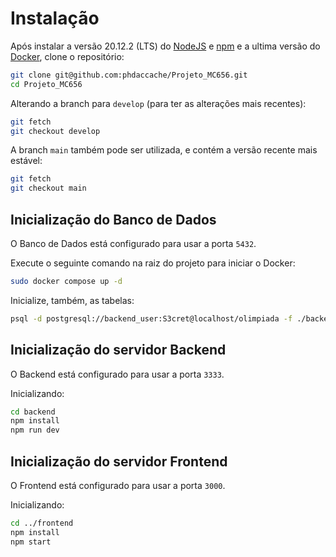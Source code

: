 # Instalação

Após instalar a versão 20.12.2 (LTS) do [NodeJS](https://nodejs.org/en/download) e [npm](https://docs.npmjs.com/downloading-and-installing-node-js-and-npm) e a ultima versão do [Docker](https://docs.docker.com/engine/install/), clone o repositório:

```bash
git clone git@github.com:phdaccache/Projeto_MC656.git
cd Projeto_MC656
```

Alterando a branch para `develop` (para ter as alterações mais recentes):

```bash
git fetch
git checkout develop
```

A branch `main` também pode ser utilizada, e contém a versão recente mais estável:

```bash
git fetch
git checkout main
```

## Inicialização do Banco de Dados

O Banco de Dados está configurado para usar a porta `5432`.

Execute o seguinte comando na raiz do projeto para iniciar o Docker:

```bash
sudo docker compose up -d
```

Inicialize, também, as tabelas:

```bash
psql -d postgresql://backend_user:S3cret@localhost/olimpiada -f ./backend/src/tests/init-db.sql
```

## Inicialização do servidor Backend

O Backend está configurado para usar a porta `3333`.

Inicializando:

```bash
cd backend
npm install
npm run dev
```

## Inicialização do servidor Frontend

O Frontend está configurado para usar a porta `3000`.

Inicializando:

```bash
cd ../frontend
npm install
npm start
```

